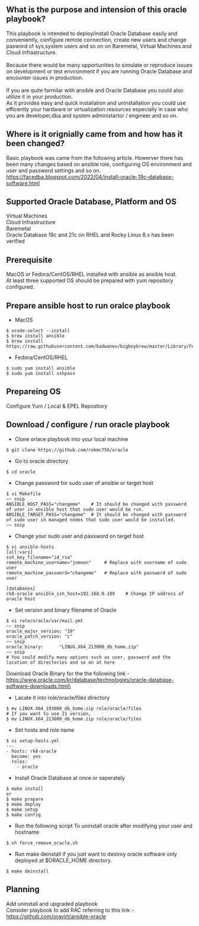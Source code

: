 ## What is the purpose and intension of this oracle playbook?
This playbook is intended to deploy/install Oracle Database easily and conveniently, configure remote connection, create new users and change pasword of sys,system users and so on on Baremetal, Virtual Machines and Cloud Infrastructure.\
\
Because there would be many opportunities to simulate or reproduce issues on development or test environment if you are running Oracle Database and encounter issues  in production.\
\
If you are quite farmilar with ansible and Oracle Database you could also utilize it in your production.\
As it provides easy and quick installation and uninstallation you could use efficently your hardware or virtualization resources especially in case who you are developer,dba and system administartor / engineer and so on.

## Where is it orignially came from and how has it been changed?
Basic playbook was came from the following article. Howerver there has been many changes based on ansible role, configuring OS environment and user and password settings and so on.\
https://facedba.blogspot.com/2022/04/install-oracle-19c-database-software.html

## Supported Oracle Database, Platform and OS
Virtual Machines\
Cloud Infrastructure\
Baremetal\
Oracle Database 19c and 21c on RHEL and Rocky Linux 8.x has been verified

## Prerequisite
MacOS or Fedora/CentOS/RHEL installed with ansible as ansible host.\
At least three supported OS should be prepared with yum repository configured.

## Prepare ansible host to run oralce playbook
* MacOS
~~~
$ xcode-select --install
$ brew install ansible
$ brew install https://raw.githubusercontent.com/kadwanev/bigboybrew/master/Library/Formula/sshpass.rb
~~~

* Fedora/CentOS/RHEL
~~~
$ sudo yum install ansible
$ sudo yum install sshpass
~~~

## Prepareing OS
Configure Yum / Local & EPEL Repostiory

## Download / configure / run oracle playbook
* Clone orlace playbook into your local machine
~~~
$ git clone https://github.com/rokmc756/oracle
~~~
* Go to oracle directory
~~~
$ cd oracle
~~~
* Change password for sudo user of ansible or target host
~~~
$ vi Makefile
~~ snip
ANSIBLE_HOST_PASS="changeme"    # It should be changed with password of user in ansible host that sudo user would be run.
ANSIBLE_TARGET_PASS="changeme"  # It should be changed with password of sudo user in managed nodes that sudo user would be installed.
~~ snip
~~~
* Change your sudo user and password on target host
~~~
$ vi ansible-hosts
[all:vars]
ssh_key_filename="id_rsa"
remote_machine_username="jomoon"     # Replace with username of sudo user
remote_machine_password="changeme"   # Replace with password of sudo user

[databases]
rk8-oracle ansible_ssh_host=192.168.0.189    # Change IP address of oracle host
~~~
* Set version and binary filename of Oracle
~~~
$ vi role/oracle/var/mail.yml
~~ snip
oracle_major_version: "19"
oracle_patch_version: "c"
~~ snip
oracle_binary:      "LINUX.X64_213000_db_home.zip"
~~ snip
# You could modify many options such as user, password and the location of directories and so on at here
~~~
Download Oracle Binary for the the following link - https://www.oracle.com/kr/database/technologies/oracle-database-software-downloads.html\
* Lacate it into role/oracle/files directory
~~~
$ mv LINUX.X64_193000_db_home.zip role/oracle/files
# If you want to use 21 version,
$ mv LINUX.X64_213000_db_home.zip role/oracle/files
~~~
* Set hosts and role name
~~~
$ vi setup-hosts.yml
---
- hosts: rk8-oracle
  become: yes
  roles:
    - oracle
~~~
* Install Oracle Database at once or seperately
~~~
$ make install
or
$ make prepare
$ make deploy
$ make setup
$ make config
~~~
* Run the following script To uninstall oracle after modifying your user and hostname
~~~
$ sh force_remove_oracle.sh
~~~
* Run make deinstall if you just want to destroy oracle software only deployed at $ORACLE_HOME directory.
~~~
$ make deinstall
~~~

## Planning
Add uninstall and upgraded playbook\
Consider playbook to add RAC referring to this link - https://github.com/oravirt/ansible-oracle
